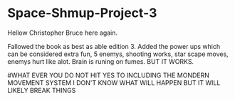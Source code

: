 # Space-Shmup-Project-3


Hellow Christopher Bruce here again.

Fallowed the book as best as able edition 3.
 Added the power ups which can be considered extra fun, 5 enemys, shooting works, star scape moves, enemys hurt like alot. 
 Brain is runing on fumes. BUT IT WORKS.

 #WHAT EVER YOU DO NOT HIT YES TO INCLUDING THE MONDERN MOVEMENT SYSTEM I DON'T KNOW WHAT WILL HAPPEN BUT IT WILL LIKELY BREAK THINGS
